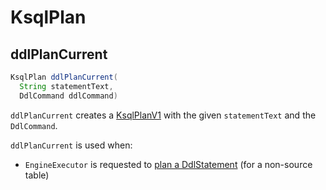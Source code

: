 # KsqlPlan

## <span id="ddlPlanCurrent"> ddlPlanCurrent

```java
KsqlPlan ddlPlanCurrent(
  String statementText,
  DdlCommand ddlCommand)
```

`ddlPlanCurrent` creates a [KsqlPlanV1](KsqlPlanV1.md) with the given `statementText` and the `DdlCommand`.

`ddlPlanCurrent` is used when:

* `EngineExecutor` is requested to [plan a DdlStatement](EngineExecutor.md#plan) (for a non-source table)
